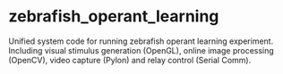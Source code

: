 # zebrafish_operant_learning
Unified system code for running zebrafish operant learning experiment. Including visual stimulus generation (OpenGL), online image processing (OpenCV), video capture (Pylon) and relay control (Serial Comm).
